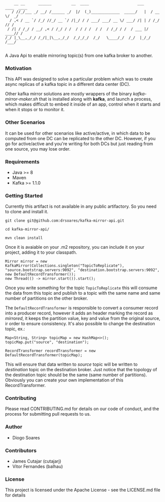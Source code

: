```
    __ __      ______         __  ____                      ___    ____  ____
   / //_/___ _/ __/ /______ _/  |/  (_)_____________  _____/   |  / __ \/  _/
  / ,< / __ `/ /_/ //_/ __ `/ /|_/ / / ___/ ___/ __ \/ ___/ /| | / /_/ // /  
 / /| / /_/ / __/ ,< / /_/ / /  / / / /  / /  / /_/ / /  / ___ |/ ____// /   
/_/ |_\__,_/_/ /_/|_|\__,_/_/  /_/_/_/  /_/   \____/_/  /_/  |_/_/   /___/   
    
```                                                                         
A Java Api to enable mirroring topic(s) from one kafka broker to another.

### Motivation

This API was designed to solve a particular problem which was to create async replicas of a kafka topic in a different data center (DC).

Other kafka mirror solutions are mostly wrappers of the binary _kafka-mirror-maker.sh_ that is installed along with **kafka**, 
and launch a process, which makes difficult to embed it inside of an app, control when it starts and when it stops or to monitor it.

### Other Scenarios 

It can be used for other scenarios like active/active, in which data to be computed from one DC can be replicated to the other DC. 
However, if you go for active/active and you're writing for both DCs but just reading from one source, you may lose order.


### Requirements

* Java >= 8
* Maven
* Kafka >= 1.1.0

### Getting Started

Currently this artifact is not available in any public artifactory. So you need to clone and install it.

    git clone git@github.com:drsoares/kafka-mirror-api.git
    
    cd kafka-mirror-api/
    
    mvn clean install
    
Once it is avaiable on your .m2 repository, you can include it on your project, adding it to your classpath.

    Mirror mirror = new KafkaMirror(Collections.singleton("TopicToReplicate"), "source.bootstrap.servers:9092", "destination.bootstrap.servers:9092", new DefaultRecordTransformer());
    new Thread(() -> mirror.start()).start();
    
Once you write something for the topic ``TopicToReplicate`` this will consume the data from this topic and publish to a 
topic with the same name and same number of partitions on the other broker.

The `DefaultRecordTransformer` is responsible to convert a consumer record into a producer record, however it adds an header 
marking the record as _mirrored_, it keeps the partition value, key and value from the original source, ir order to ensure consistency.
It's also possible to change the destination topic, ex.:

    Map<String, String> topicMap = new HashMap<>();
    topicMap.put("source", "destination");
    
    RecordTransformer recordTransformer = new DefaultRecordTransformer(topicMap);
    
This will ensure that data written to _source_ topic will be written to _destination_ topic on the destination broker.
Just notice that the topology of the destination topic should be the same (same number of partitions).
Obviously you can create your own implementation of this RecordTransformer.

### Contributing

Please read CONTRIBUTING.md for details on our code of conduct, and the process for submitting pull requests to us.

### Author

+ Diogo Soares

### Contributors

+ James Cutajar (cutajarj)
+ Vitor Fernandes (balhau)

### License

This project is licensed under the Apache License - see the LICENSE.md file for details

